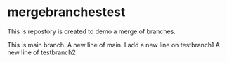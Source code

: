 # mergebranchestest
This is repostory is created to demo a merge of branches.

This is main branch.
A new line of main.
I add a new line on testbranch1
A new line of testbranch2
